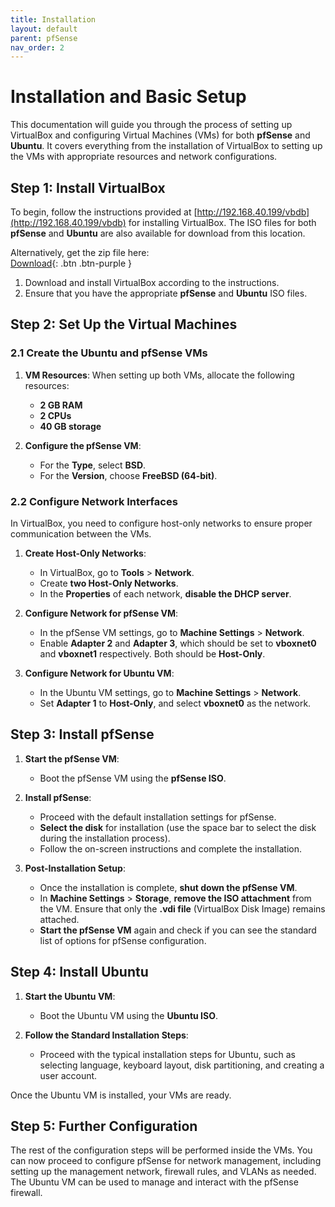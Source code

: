 ```yaml
---
title: Installation
layout: default
parent: pfSense
nav_order: 2 
---
```

# Installation and Basic Setup

This documentation will guide you through the process of setting up VirtualBox and configuring Virtual Machines (VMs) for both **pfSense** and **Ubuntu**. It covers everything from the installation of VirtualBox to setting up the VMs with appropriate resources and network configurations.

## Step 1: Install VirtualBox

To begin, follow the instructions provided at [http://192.168.40.199/vbdb](http://192.168.40.199/vbdb) for installing VirtualBox. The ISO files for both **pfSense** and **Ubuntu** are also available for download from this location.

Alternatively, get the zip file here:   
[Download](https://jaefarnc.github.io/nwlab/assets/downloads/Downloadit.zip){: .btn .btn-purple }

1. Download and install VirtualBox according to the instructions.
2. Ensure that you have the appropriate **pfSense** and **Ubuntu** ISO files.

## Step 2: Set Up the Virtual Machines

### 2.1 Create the Ubuntu and pfSense VMs
1. **VM Resources**: When setting up both VMs, allocate the following resources:
   - **2 GB RAM**
   - **2 CPUs**
   - **40 GB storage**

2. **Configure the pfSense VM**:
   - For the **Type**, select **BSD**.
   - For the **Version**, choose **FreeBSD (64-bit)**.

### 2.2 Configure Network Interfaces

In VirtualBox, you need to configure host-only networks to ensure proper communication between the VMs.

1. **Create Host-Only Networks**:
   - In VirtualBox, go to **Tools** > **Network**.
   - Create **two Host-Only Networks**.
   - In the **Properties** of each network, **disable the DHCP server**.

2. **Configure Network for pfSense VM**:
   - In the pfSense VM settings, go to **Machine Settings** > **Network**.
   - Enable **Adapter 2** and **Adapter 3**, which should be set to **vboxnet0** and **vboxnet1** respectively. Both should be **Host-Only**.

3. **Configure Network for Ubuntu VM**:
   - In the Ubuntu VM settings, go to **Machine Settings** > **Network**.
   - Set **Adapter 1** to **Host-Only**, and select **vboxnet0** as the network.

## Step 3: Install pfSense

1. **Start the pfSense VM**:
   - Boot the pfSense VM using the **pfSense ISO**.
   
2. **Install pfSense**:
   - Proceed with the default installation settings for pfSense.
   - **Select the disk** for installation (use the space bar to select the disk during the installation process).
   - Follow the on-screen instructions and complete the installation.

3. **Post-Installation Setup**:
   - Once the installation is complete, **shut down the pfSense VM**.
   - In **Machine Settings** > **Storage**, **remove the ISO attachment** from the VM. Ensure that only the **.vdi file** (VirtualBox Disk Image) remains attached.
   - **Start the pfSense VM** again and check if you can see the standard list of options for pfSense configuration.

## Step 4: Install Ubuntu

1. **Start the Ubuntu VM**:
   - Boot the Ubuntu VM using the **Ubuntu ISO**.

2. **Follow the Standard Installation Steps**:
   - Proceed with the typical installation steps for Ubuntu, such as selecting language, keyboard layout, disk partitioning, and creating a user account.

Once the Ubuntu VM is installed, your VMs are ready.

## Step 5: Further Configuration

The rest of the configuration steps will be performed inside the VMs. You can now proceed to configure pfSense for network management, including setting up the management network, firewall rules, and VLANs as needed. The Ubuntu VM can be used to manage and interact with the pfSense firewall.

